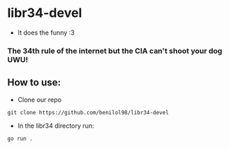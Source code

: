 # libr34-devel
- It does the funny :3
### The 34th rule of the internet but the CIA can't shoot your dog UWU!
## How to use:
- Clone our repo
```
git clone https://github.com/benilol98/libr34-devel
```
- In the libr34 directory run:
```
go run .
```

